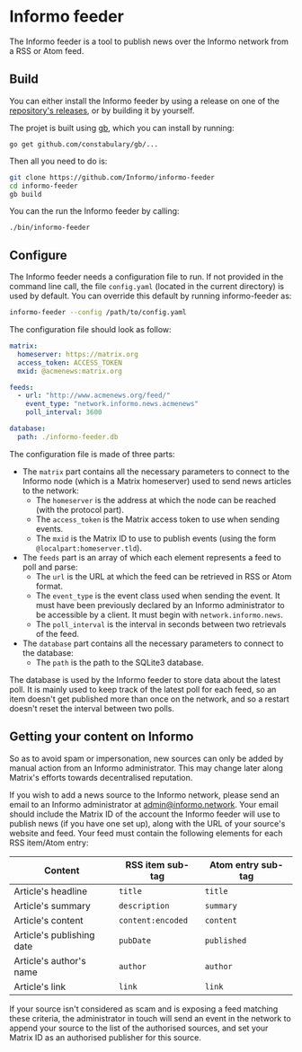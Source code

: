 # Informo feeder

The Informo feeder is a tool to publish news over the Informo network from a RSS or Atom feed.

## Build

You can either install the Informo feeder by using a release on one of the [repository's releases](https://github.com/Informo/informo-feeder/releases), or by building it by yourself.

The projet is built using [gb](https://getgb.io/), which you can install by running:

```
go get github.com/constabulary/gb/...
```

Then all you need to do is:

```bash
git clone https://github.com/Informo/informo-feeder
cd informo-feeder
gb build
```

You can the run the Informo feeder by calling:

```
./bin/informo-feeder
```

## Configure

The Informo feeder needs a configuration file to run. If not provided in the command line call, the file `config.yaml` (located in the current directory) is used by default. You can override this default by running informo-feeder as:

```bash
informo-feeder --config /path/to/config.yaml
```

The configuration file should look as follow:

```yaml
matrix:
  homeserver: https://matrix.org
  access_token: ACCESS_TOKEN
  mxid: @acmenews:matrix.org

feeds:
  - url: "http://www.acmenews.org/feed/"
    event_type: "network.informo.news.acmenews"
    poll_interval: 3600

database:
  path: ./informo-feeder.db
```

The configuration file is made of three parts:

* The `matrix` part contains all the necessary parameters to connect to the Informo node (which is a Matrix homeserver) used to send news articles to the network:
    + The `homeserver` is the address at which the node can be reached (with the protocol part).
    + The `access_token` is the Matrix access token to use when sending events.
    + The `mxid` is the Matrix ID to use to publish events (using the form `@localpart:homeserver.tld`).
* The `feeds` part is an array of which each element represents a feed to poll and parse:
    + The `url` is the URL at which the feed can be retrieved in RSS or Atom format.
    + The `event_type` is the event class used when sending the event. It must have been previously declared by an Informo administrator to be accessible by a client. It must begin with `network.informo.news`.
    + The `poll_interval` is the interval in seconds between two retrievals of the feed.
* The `database` part contains all the necessary parameters to connect to the database:
    + The `path` is the path to the SQLite3 database.

The database is used by the Informo feeder to store data about the latest poll. It is mainly used to keep track of the latest poll for each feed, so an item doesn't get published more than once on the network, and so a restart doesn't reset the interval between two polls.

## Getting your content on Informo

So as to avoid spam or impersonation, new sources can only be added by manual action from an Informo administrator. This may change later along Matrix's efforts towards decentralised reputation.

If you wish to add a news source to the Informo network, please send an email to an Informo administrator at <admin@informo.network>. Your email should include the Matrix ID of the account the Informo feeder will use to publish news (if you have one set up), along with the URL of your source's website and feed. Your feed must contain the following elements for each RSS item/Atom entry:

Content | RSS item sub-tag | Atom entry sub-tag
--- | --- | ---
Article's headline | `title` | `title`
Article's summary | `description` | `summary`
Article's content | `content:encoded` | `content`
Article's publishing date | `pubDate` | `published`
Article's author's name | `author` | `author`
Article's link | `link` | `link`

If your source isn't considered as scam and is exposing a feed matching these criteria, the administrator in touch will send an event in the network to append your source to the list of the authorised sources, and set your Matrix ID as an authorised publisher for this source.
